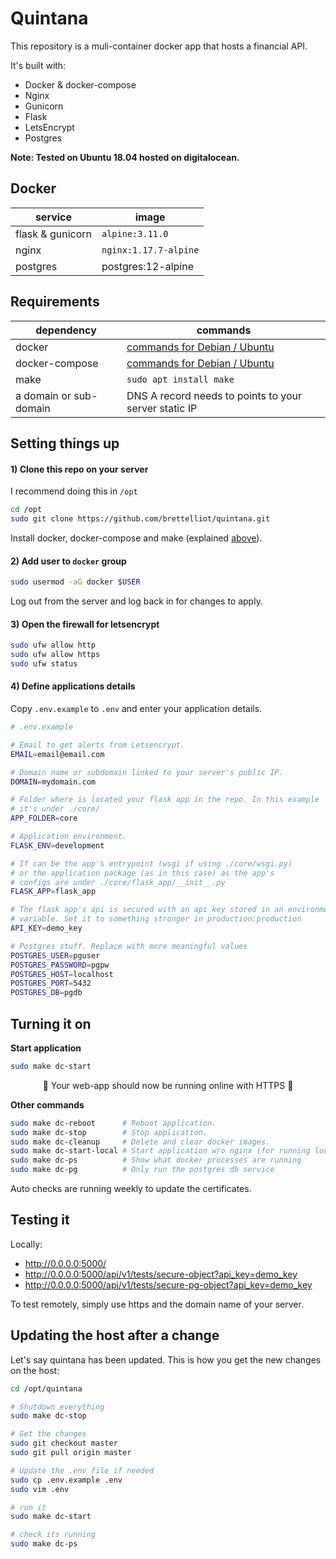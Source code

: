# Quintana

This repository is a muli-container docker app that hosts a financial API. 

It's built with:
* Docker & docker-compose
* Nginx
* Gunicorn
* Flask
* LetsEncrypt
* Postgres

**Note: Tested on Ubuntu 18.04 hosted on digitalocean.**

## Docker

service | image
--- | ---
flask & gunicorn | `alpine:3.11.0`
nginx | `nginx:1.17.7-alpine`
postgres | postgres:12-alpine

## Requirements

dependency | commands
--- | ---
docker | [commands for Debian / Ubuntu](https://gist.github.com/smallwat3r/45f50f067f248aa3c89eec832277f072)
docker-compose | [commands for Debian / Ubuntu](https://gist.github.com/smallwat3r/bb4f986dae4cb2fac8f26c8557517dbd)
make | `sudo apt install make`
a domain or sub-domain | DNS A record needs to points to your server static IP

## Setting things up

#### 1) Clone this repo on your server

I recommend doing this in `/opt`  

```sh
cd /opt
sudo git clone https://github.com/brettelliot/quintana.git
```

Install docker, docker-compose and make (explained [above](#requirements)).  

#### 2) Add user to `docker` group  

```sh
sudo usermod -aG docker $USER
```
Log out from the server and log back in for changes to apply.  

#### 3) Open the firewall for letsencrypt
```sh
sudo ufw allow http
sudo ufw allow https
sudo ufw status
```
#### 4) Define applications details
Copy `.env.example` to `.env` and enter your application details.   
```sh
# .env.example

# Email to get alerts from Letsencrypt.
EMAIL=email@email.com

# Domain name or subdomain linked to your server's public IP.
DOMAIN=mydomain.com

# Folder where is located your flask app in the repo. In this example
# it's under ./core/
APP_FOLDER=core

# Application environment.
FLASK_ENV=development

# If can be the app's entrypoint (wsgi if using ./core/wsgi.py)
# or the application package (as in this case) as the app's
# configs are under ./core/flask_app/__init__.py
FLASK_APP=flask_app

# The flask app's api is secured with an api key stored in an environment 
# variable. Set it to something stronger in production:production
API_KEY=demo_key

# Postgres stuff. Replace with more meaningful values
POSTGRES_USER=pguser
POSTGRES_PASSWORD=pgpw
POSTGRES_HOST=localhost
POSTGRES_PORT=5432
POSTGRES_DB=pgdb
```

## Turning it on

**Start application**
```sh
sudo make dc-start
```
<p style="text-align: center;">
 🎉 Your web-app should now be running online with HTTPS 🎉   
</p>

**Other commands**
```sh
sudo make dc-reboot      # Reboot application.
sudo make dc-stop        # Stop application.
sudo make dc-cleanup     # Delete and clear docker images.
sudo make dc-start-local # Start application w/o nginx (for running locally)
sudo make dc-ps          # Show what docker processes are running
sudo make dc-pg          # Only run the postgres db service
```

Auto checks are running weekly to update the certificates. 

## Testing it

Locally:
* http://0.0.0.0:5000/
* http://0.0.0.0:5000/api/v1/tests/secure-object?api_key=demo_key
* http://0.0.0.0:5000/api/v1/tests/secure-pg-object?api_key=demo_key

To test remotely, simply use https and the domain name of your server.

## Updating the host after a change
Let's say quintana has been updated. This is how you get the new changes on the host:

```sh
cd /opt/quintana

# Shutdown everything
sudo make dc-stop

# Get the changes
sudo git checkout master
sudo git pull origin master

# Update the .env file if needed
sudo cp .env.example .env
sudo vim .env

# run it
sudo make dc-start

# check its running
sudo make dc-ps
```

